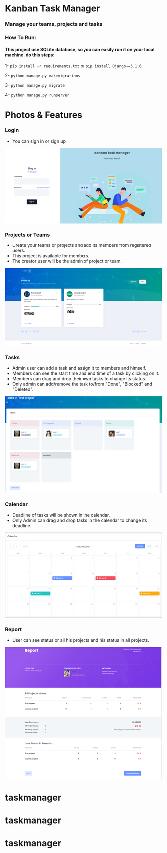 # Kanban Task Manager
### Manage your teams, projects and tasks

### How To Run:
#### This project use SQLite database, so you can easily run it on your local machine. do this steps:

  1- `pip install -r requirements.txt`  or  `pip install Django~=3.1.6`

  2- `python manage.py makemigrations`

  3- `python manage.py migrate`

  4- `python manage.py runserver`

# Photos & Features

### Login
* You can sign in or sign up 

![login](preview/login.png)

### Projects or Teams
* Create your teams or projects and add its members from registered users.
* This project is available for members.
* The creator user will be the admin of project or team.

![projects](preview/projects.png)

### Tasks
* Admin user can add a task and assign it to members and himself. 
* Members can see the start time and end time of a task by clicking on it.
* Members can drag and drop their own tasks to change its status.
* Only admin can add/remove the task to/from "Done", "Blocked" and "Deleted".

![tasks](preview/tasks.png)

### Calendar
* Deadline of tasks will be shown in the calendar.
* Only Admin can drag and drop tasks in the calendar to change its deadline.

![calendar](preview/calendar.png)

### Report
* User can see status or all his projects and his status in all projects.

![report](preview/report.png)
# taskmanager
# taskmanager
# taskmanager
